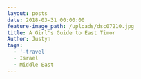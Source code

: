 ```yaml
---
layout: posts
date: 2018-03-31 00:00:00
feature-image_path: /uploads/dsc07210.jpg
title: A Girl's Guide to East Timor
Author: Justyn
tags:
  - '-travel'
  - Israel
  - Middle East
---
```

